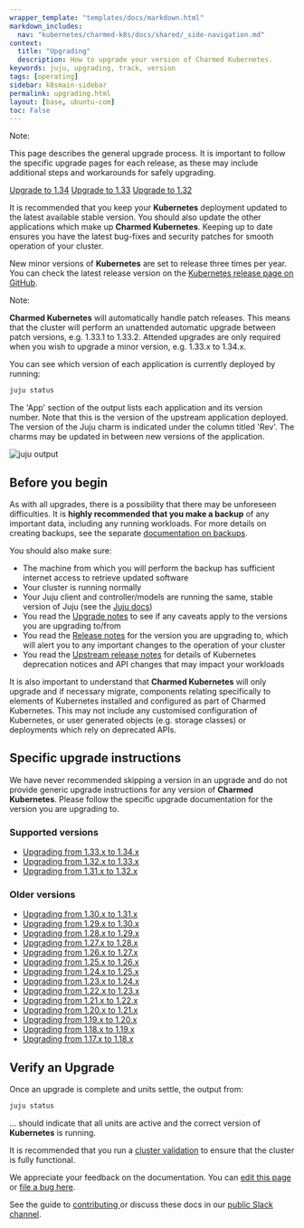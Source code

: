 ```yaml
---
wrapper_template: "templates/docs/markdown.html"
markdown_includes:
  nav: "kubernetes/charmed-k8s/docs/shared/_side-navigation.md"
context:
  title: "Upgrading"
  description: How to upgrade your version of Charmed Kubernetes.
keywords: juju, upgrading, track, version
tags: [operating]
sidebar: k8smain-sidebar
permalink: upgrading.html
layout: [base, ubuntu-com]
toc: False
---
```


<!-- UPGRADE VERSIONS -->

<div class="p-notification--caution">
  <div markdown="1" class="p-notification__content">
    <span class="p-notification__title">Note:</span>
    <p class="p-notification__message">This page describes the general upgrade process. It is important to follow the specific upgrade pages for each release, as these may include additional steps and workarounds for safely upgrading.</p>
  </div>
  <div class="p-notification__meta">
    <div class="p-notification__actions">
      <a class='p-notification__action' href='/kubernetes/charmed-k8s/docs/1.34/upgrading'>Upgrade to 1.34</a>
      <a class='p-notification__action' href='/kubernetes/charmed-k8s/docs/1.33/upgrading'>Upgrade to 1.33</a>
      <a class='p-notification__action' href='/kubernetes/charmed-k8s/docs/1.32/upgrading'>Upgrade to 1.32</a>
    </div>
  </div>
</div>

<!-- END OF UPGRADE VERSIONS-->

It is recommended that you keep your **Kubernetes** deployment updated to the latest available stable version. You should also update the other applications which make up **Charmed Kubernetes**. Keeping up to date ensures you have the latest bug-fixes and security patches for smooth operation of your cluster.

New minor versions of **Kubernetes** are set to release three times per year. You can check the latest release version on the [Kubernetes release page on GitHub][k8s-release].

<div class="p-notification--information is-inline">
  <div markdown="1" class="p-notification__content">
    <span class="p-notification__title">Note:</span>
    <p class="p-notification__message"><strong>Charmed Kubernetes</strong> will automatically handle patch releases. This means that the cluster will perform an unattended automatic upgrade between patch versions, e.g. 1.33.1 to 1.33.2. Attended upgrades are only required when you wish to upgrade a minor version, e.g. 1.33.x to 1.34.x.</p>
  </div>
</div>

You can see which version of each application is currently deployed by running:

```bash
juju status
```

The 'App' section of the output lists each application and its version number. Note that this is the version of the upstream application deployed. The version of the Juju charm is indicated under the column titled 'Rev'. The charms may be updated in between new versions of the application.

![juju output](https://assets.ubuntu.com/v1/6691d706-CDK-010.png)

## Before you begin

As with all upgrades, there is a possibility that there may be unforeseen difficulties. It is **highly recommended that you make a backup** of any important data, including any running workloads. For more details on creating backups, see the separate [documentation on backups][backups].

You should also make sure:

-   The machine from which you will perform the backup has sufficient internet access to retrieve updated software
-   Your cluster is running normally
-   Your Juju client and controller/models are running the same, stable version of Juju (see the [Juju docs][juju-controller-upgrade])
-   You read the [Upgrade notes][notes] to see if any caveats apply to the versions you are upgrading to/from
-   You read the [Release notes][release-notes] for the version you are upgrading to, which will alert you to any important changes to the operation of your cluster
-   You read the [Upstream release notes](https://github.com/kubernetes/kubernetes/blob/master/CHANGELOG/CHANGELOG-1.29.md#deprecation) for details of Kubernetes deprecation notices and API changes that may impact your workloads

It is also important to understand that **Charmed Kubernetes** will only upgrade
and if necessary migrate, components relating specifically to elements of
Kubernetes installed and configured as part of Charmed Kubernetes.
This may not include any customised configuration of Kubernetes, or user
generated objects (e.g. storage classes) or deployments which rely on
deprecated APIs.

## Specific upgrade instructions

We have never recommended skipping a version in an upgrade and do not provide generic upgrade
instructions for any version of **Charmed Kubernetes**. Please follow the specific upgrade
documentation for the version you are upgrading to.

### Supported versions

- [Upgrading from 1.33.x to 1.34.x](/kubernetes/charmed-k8s/docs/1.34/upgrading)
- [Upgrading from 1.32.x to 1.33.x](/kubernetes/charmed-k8s/docs/1.33/upgrading)
- [Upgrading from 1.31.x to 1.32.x](/kubernetes/charmed-k8s/docs/1.32/upgrading)

### Older versions

- [Upgrading from 1.30.x to 1.31.x](/kubernetes/charmed-k8s/docs/1.31/upgrading)
- [Upgrading from 1.29.x to 1.30.x](/kubernetes/charmed-k8s/docs/1.30/upgrading)
- [Upgrading from 1.28.x to 1.29.x](/kubernetes/charmed-k8s/docs/1.29/upgrading)
- [Upgrading from 1.27.x to 1.28.x](/kubernetes/charmed-k8s/docs/1.28/upgrading)
- [Upgrading from 1.26.x to 1.27.x](/kubernetes/charmed-k8s/docs/1.27/upgrading)
- [Upgrading from 1.25.x to 1.26.x](/kubernetes/charmed-k8s/docs/1.26/upgrading)
- [Upgrading from 1.24.x to 1.25.x](/kubernetes/charmed-k8s/docs/1.25/upgrading)
- [Upgrading from 1.23.x to 1.24.x](/kubernetes/charmed-k8s/docs/1.24/upgrading)
- [Upgrading from 1.22.x to 1.23.x](/kubernetes/charmed-k8s/docs/1.23/upgrading)
- [Upgrading from 1.21.x to 1.22.x](/kubernetes/charmed-k8s/docs/1.22/upgrading)
- [Upgrading from 1.20.x to 1.21.x](/kubernetes/charmed-k8s/docs/1.21/upgrading)
- [Upgrading from 1.19.x to 1.20.x](/kubernetes/charmed-k8s/docs/1.20/upgrading)
- [Upgrading from 1.18.x to 1.19.x](/kubernetes/charmed-k8s/docs/1.19/upgrading)
- [Upgrading from 1.17.x to 1.18.x](/kubernetes/charmed-k8s/docs/1.18/upgrading)

<a id='verify-upgrade'> </a>

## Verify an Upgrade

Once an upgrade is complete and units settle, the output from:

```bash
juju status
```

... should indicate that all units are active and the correct version of **Kubernetes** is running.

It is recommended that you run a [cluster validation][validation] to ensure that the cluster is fully functional.


 <!--LINKS-->

[k8s-release]: https://github.com/kubernetes/kubernetes/releases
[backups]: /kubernetes/charmed-k8s/docs/backups
[release-notes]: /kubernetes/charmed-k8s/docs/release-notes
[notes]: /kubernetes/charmed-k8s/docs/upgrade-notes
[snap-channels]: https://docs.snapcraft.io/reference/channels
[blue-green]: https://martinfowler.com/bliki/BlueGreenDeployment.html
[validation]: /kubernetes/charmed-k8s/docs/validation
[supported-versions]: /kubernetes/charmed-k8s/docs/supported-versions
[inclusive-naming]: /kubernetes/charmed-k8s/docs/inclusive-naming
[juju-controller-upgrade]: https://documentation.ubuntu.com/juju/3.6/howto/manage-models/#upgrade-a-model

<!-- FEEDBACK -->
<div class="p-notification--information">
  <div class="p-notification__content">
    <p class="p-notification__message">We appreciate your feedback on the documentation. You can
    <a href="https://github.com/charmed-kubernetes/kubernetes-docs/edit/main/pages/k8s/upgrading.md" >edit this page</a>
    or
    <a href="https://github.com/charmed-kubernetes/kubernetes-docs/issues/new">file a bug here</a>.</p>
    <p>See the guide to <a href="/kubernetes/charmed-k8s/docs/how-to-contribute"> contributing </a> or discuss these docs in our <a href="https://kubernetes.slack.com/archives/CG1V2CAMB"> public Slack channel</a>.</p>
  </div>
</div>
